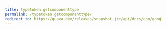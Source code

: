 ```yaml
---
title: typetoken.getcomponenttype
permalink: /typetoken.getcomponenttype/
redirect_to: https://guava.dev/releases/snapshot-jre/api/docs/com/google/common/reflect/TypeToken.html#getComponentType--
---
```

